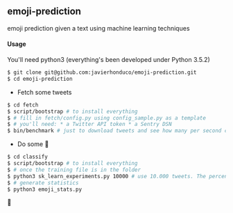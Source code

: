 ## emoji-prediction
emoji prediction given a text using machine learning techniques

#### Usage
You'll need python3 (everything's been developed under Python 3.5.2)

```bash
$ git clone git@github.com:javierhonduco/emoji-prediction.git
$ cd emoji-prediction
```

* Fetch some tweets
```bash
$ cd fetch
$ script/bootstrap # to install everything
$ # fill in fetch/config.py using config_sample.py as a template
$ # you'll need: * a Twitter API token * a Sentry DSN
$ bin/benchmark # just to download tweets and see how many per second can you fetch
```

* Do some 🔬
```bash
$ cd classify
$ script/bootstrap # to install everything
$ # once the training file is in the folder
$ python3 sk_learn_experiments.py 10000 # use 10.000 tweets. The percentage used for training is defined in the `TRAINING` variable
$ # generate statistics
$ python3 emoji_stats.py
```

:tada:
